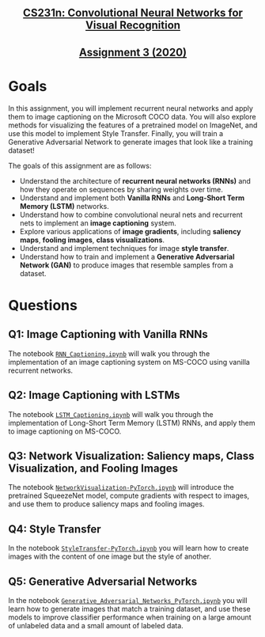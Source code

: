 <div>
  <h2 align="center"><a href="https://cs231n.github.io">CS231n: Convolutional Neural Networks for Visual Recognition</a></h2>
  <h2 align="center"><a href="https://cs231n.github.io/assignments2020/assignment3/">Assignment 3 (2020)</a></h3>
</div>

# Goals

In this assignment, you will implement recurrent neural networks and apply them to image captioning on the Microsoft COCO data. You will also explore methods for visualizing the features of a pretrained model on ImageNet, and use this model to implement Style Transfer. Finally, you will train a Generative Adversarial Network to generate images that look like a training dataset!

The goals of this assignment are as follows:

- Understand the architecture of **recurrent neural networks (RNNs)** and how they operate on sequences by sharing weights over time.
- Understand and implement both **Vanilla RNNs** and **Long-Short Term Memory (LSTM)** networks.
- Understand how to combine convolutional neural nets and recurrent nets to implement an **image captioning** system.
- Explore various applications of **image gradients**, including **saliency maps**, **fooling images**, **class visualizations**.
- Understand and implement techniques for image **style transfer**.
- Understand how to train and implement a **Generative Adversarial Network (GAN)** to produce images that resemble samples from a dataset.

# Questions

## Q1: Image Captioning with Vanilla RNNs

The notebook [``RNN_Captioning.ipynb``](RNN_Captioning.ipynb) will walk you through the implementation of an image captioning system on MS-COCO using vanilla recurrent networks.

## Q2: Image Captioning with LSTMs

The notebook [``LSTM_Captioning.ipynb``](LSTM_Captioning.ipynb) will walk you through the implementation of Long-Short Term Memory (LSTM) RNNs, and apply them to image captioning on MS-COCO.

## Q3: Network Visualization: Saliency maps, Class Visualization, and Fooling Images

The notebook [``NetworkVisualization-PyTorch.ipynb``](NetworkVisualization-PyTorch.ipynb) will introduce the pretrained SqueezeNet model, compute gradients with respect to images, and use them to produce saliency maps and fooling images.

## Q4: Style Transfer

In the notebook [``StyleTransfer-PyTorch.ipynb``](StyleTransfer-PyTorch.ipynb) you will learn how to create images with the content of one image but the style of another.

## Q5: Generative Adversarial Networks

In the notebook [``Generative_Adversarial_Networks_PyTorch.ipynb``](Generative_Adversarial_Networks_PyTorch.ipynb) you will learn how to generate images that match a training dataset, and use these models to improve classifier performance when training on a large amount of unlabeled data and a small amount of labeled data.
